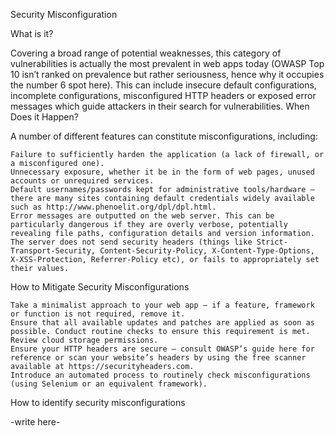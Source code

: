 Security Misconfiguration

What is it?

Covering a broad range of potential weaknesses, this category of vulnerabilities is actually the most prevalent in web apps today (OWASP Top 10 isn’t ranked on prevalence but rather seriousness, hence why it occupies the number 6 spot here). This can include insecure default configurations, incomplete configurations, misconfigured HTTP headers or exposed error messages which guide attackers in their search for vulnerabilities.
When Does it Happen?

A number of different features can constitute misconfigurations, including:

    Failure to sufficiently harden the application (a lack of firewall, or a misconfigured one).
    Unnecessary exposure, whether it be in the form of web pages, unused accounts or unrequired services.
    Default usernames/passwords kept for administrative tools/hardware — there are many sites containing default credentials widely available such as http://www.phenoelit.org/dpl/dpl.html.
    Error messages are outputted on the web server. This can be particularly dangerous if they are overly verbose, potentially revealing file paths, configuration details and version information.
    The server does not send security headers (things like Strict-Transport-Security, Content-Security-Policy, X-Content-Type-Options, X-XSS-Protection, Referrer-Policy etc), or fails to appropriately set their values.

How to Mitigate Security Misconfigurations

    Take a minimalist approach to your web app — if a feature, framework or function is not required, remove it.
    Ensure that all available updates and patches are applied as soon as possible. Conduct routine checks to ensure this requirement is met.
    Review cloud storage permissions.
    Ensure your HTTP headers are secure — consult OWASP’s guide here for reference or scan your website’s headers by using the free scanner available at https://securityheaders.com.
    Introduce an automated process to routinely check misconfigurations (using Selenium or an equivalent framework).


How to identify security misconfigurations 

-write here-
